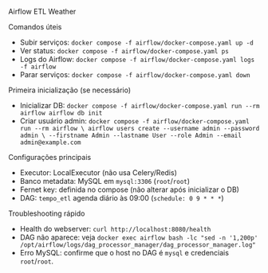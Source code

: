 Airflow ETL Weather

Comandos úteis
- Subir serviços: `docker compose -f airflow/docker-compose.yaml up -d`
- Ver status: `docker compose -f airflow/docker-compose.yaml ps`
- Logs do Airflow: `docker compose -f airflow/docker-compose.yaml logs -f airflow`
- Parar serviços: `docker compose -f airflow/docker-compose.yaml down`

Primeira inicialização (se necessário)
- Inicializar DB: `docker compose -f airflow/docker-compose.yaml run --rm airflow airflow db init`
- Criar usuário admin:
  `docker compose -f airflow/docker-compose.yaml run --rm airflow \
   airflow users create --username admin --password admin \
   --firstname Admin --lastname User --role Admin --email admin@example.com`

Configurações principais
- Executor: LocalExecutor (não usa Celery/Redis)
- Banco metadata: MySQL em `mysql:3306` (`root`/`root`)
- Fernet key: definida no compose (não alterar após inicializar o DB)
- DAG: `tempo_etl` agenda diário às 09:00 (`schedule: 0 9 * * *`)

Troubleshooting rápido
- Health do webserver: `curl http://localhost:8080/health`
- DAG não aparece: veja `docker exec airflow bash -lc "sed -n '1,200p' /opt/airflow/logs/dag_processor_manager/dag_processor_manager.log"`
- Erro MySQL: confirme que o host no DAG é `mysql` e credenciais `root`/`root`.


